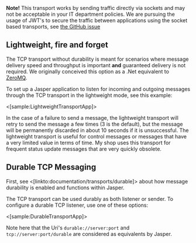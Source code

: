 <!--title:TCP Transport-->

<div class="alert alert-warning"><b>Note!</b> This transport works by sending traffic directly via sockets and may not be acceptable in your IT department policies. We are pursuing the usage of JWT's to secure the traffic between applications using the socket based transports, see <a href="https://github.com/JasperFx/jasper/issues/184">the GitHub issue</a></div>


## Lightweight, fire and forget

The TCP transport without durability is meant for scenarios where message delivery speed and throughput is important **and** guaranteed delivery is not required. We originally conceived this option as a .Net equivalent to [ZeroMQ](http://zeromq.org/).

To set up a Jasper application to listen for incoming and outgoing messages through the TCP transport in the lightweight mode, see this example:

<[sample:LightweightTransportApp]>


In the case of a failure to send a message, the lightweight transport will retry to send the message a few times (3 is the default), but the message will
be permanently discarded in about 10 seconds if it is unsuccessful. The lightweight transport is useful for control messages or messages that have
a very limited value in terms of time. My shop uses this transport for frequent status update messages that are very quickly obsolete.

## Durable TCP Messaging

First, see <[linkto:documentation/transports/durable]> about how message durability is enabled and functions within Jasper.

The TCP transport can be used durably as both listener or sender. To configure a durable TCP listener, use one of these options:

<[sample:DurableTransportApp]>

Note here that the Uri's `durable://server:port` and `tcp://server:port/durable` are considered as equivalents by Jasper.




